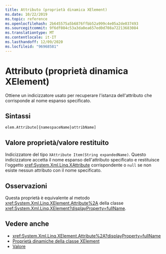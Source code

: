 ```yaml
---
title: Attributo (proprietà dinamica XElement)
ms.date: 10/22/2019
ms.topic: reference
ms.openlocfilehash: 2b645575a5b6876ffbb52a999c4e05a2de037493
ms.sourcegitcommit: 9f6df084c53a3da0ea657ed0d708a72213683084
ms.translationtype: MT
ms.contentlocale: it-IT
ms.lasthandoff: 12/09/2020
ms.locfileid: "96968581"
---
```

# <a name="attribute-xelement-dynamic-property"></a>Attributo (proprietà dinamica XElement)

Ottiene un indicizzatore usato per recuperare l'istanza dell'attributo che corrisponde al nome espanso specificato.

## <a name="syntax"></a>Sintassi

```xaml
elem.Attribute[{namespaceName}attribName]
```

## <a name="property-valuereturn-value"></a>Valore proprietà/valore restituito

Indicizzatore del tipo `XAttribute Item(String expandedName)`. Questo indicizzatore accetta il nome espanso dell'attributo specificato e restituisce l'oggetto <xref:System.Xml.Linq.XAttribute> corrispondente o `null` se non esiste nessun attributo con il nome specificato.

## <a name="remarks"></a>Osservazioni

Questa proprietà è equivalente al metodo <xref:System.Xml.Linq.XElement.Attribute%2A> della classe <xref:System.Xml.Linq.XElement?displayProperty=fullName>.

## <a name="see-also"></a>Vedere anche

- <xref:System.Xml.Linq.XElement.Attribute%2A?displayProperty=fullName>
- [Proprietà dinamiche della classe XElement](attribute-xelement-dynamic-property.md)
- [Valore](value-xattribute-dynamic-property.md)
